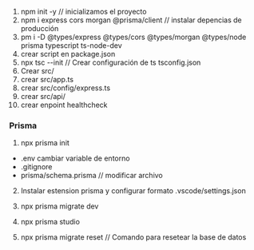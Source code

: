 1. npm init -y // inicializamos el proyecto
2. npm i express cors morgan @prisma/client // instalar depencias de producción
3. pm i -D @types/express @types/cors @types/morgan @types/node prisma typescript ts-node-dev
4. crear script en package.json
5. npx tsc --init // Crear configuración de ts tsconfig.json
6. Crear src/
7. crear src/app.ts
8. crear src/config/express.ts
9. crear src/api/
10. crear enpoint healthcheck

### Prisma

1. npx prisma init

- .env cambiar variable de entorno
- .gitignore
- prisma/schema.prisma // modificar archivo

2. Instalar estension prisma y configurar formato .vscode/settings.json

3. npx prisma migrate dev
4. npx prisma studio

5. npx prisma migrate reset // Comando para resetear la base de datos
